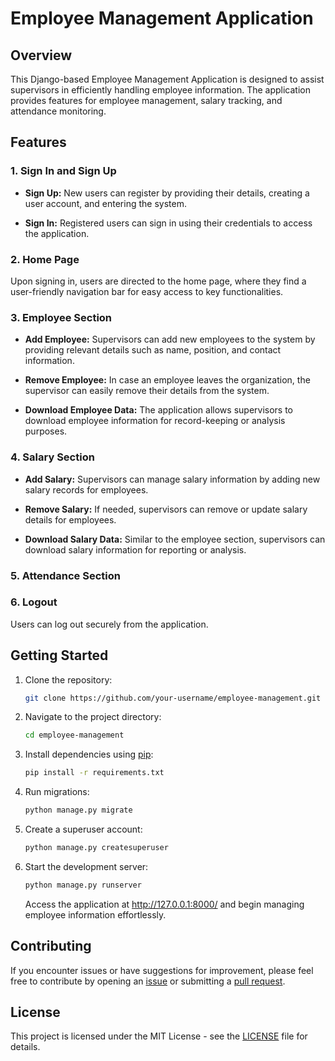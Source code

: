 # Employee Management Application

## Overview

This Django-based Employee Management Application is designed to assist supervisors in efficiently handling employee information. The application provides features for employee management, salary tracking, and attendance monitoring.

## Features

### 1. Sign In and Sign Up

- **Sign Up:** New users can register by providing their details, creating a user account, and entering the system.

- **Sign In:** Registered users can sign in using their credentials to access the application.

### 2. Home Page

Upon signing in, users are directed to the home page, where they find a user-friendly navigation bar for easy access to key functionalities.

### 3. Employee Section

- **Add Employee:** Supervisors can add new employees to the system by providing relevant details such as name, position, and contact information.

- **Remove Employee:** In case an employee leaves the organization, the supervisor can easily remove their details from the system.

- **Download Employee Data:** The application allows supervisors to download employee information for record-keeping or analysis purposes.

### 4. Salary Section

- **Add Salary:** Supervisors can manage salary information by adding new salary records for employees.

- **Remove Salary:** If needed, supervisors can remove or update salary details for employees.

- **Download Salary Data:** Similar to the employee section, supervisors can download salary information for reporting or analysis.

### 5. Attendance Section


### 6. Logout

Users can log out securely from the application.

## Getting Started

1. Clone the repository:

   ```bash
   git clone https://github.com/your-username/employee-management.git
   ```

2. Navigate to the project directory:

   ```bash
   cd employee-management
   ```

3. Install dependencies using [pip](https://pip.pypa.io/en/stable/):

   ```bash
   pip install -r requirements.txt
   ```

4. Run migrations:

   ```bash
   python manage.py migrate
   ```

5. Create a superuser account:

   ```bash
   python manage.py createsuperuser
   ```

6. Start the development server:

   ```bash
   python manage.py runserver
   ```

   Access the application at http://127.0.0.1:8000/ and begin managing employee information effortlessly.

## Contributing

If you encounter issues or have suggestions for improvement, please feel free to contribute by opening an [issue](https://github.com/your-username/employee-management/issues) or submitting a [pull request](https://github.com/your-username/employee-management/pulls).

## License

This project is licensed under the MIT License - see the [LICENSE](LICENSE) file for details.

